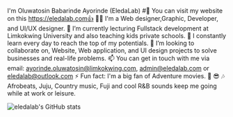I'm Oluwatosin Babarinde Ayorinde (EledaLab)
#🔭 You can visit my website on this https://eledalab.com👍
👨‍💻 I'm a Web designer,Graphic, Developer, and UI/UX designer.
🌱 I’m currently lecturing Fullstack development at Limkokwing University and also teaching kids private schools.
🌲 I constantly learn every day to reach the top of my potentials.
👯 I’m looking to collaborate on, Website, Web application, and UI design projects to solve businesses and real-life problems.
📫 You can get in touch with me via email: ayorinde.oluwatosin@limkokwing.com, admin@eledalab.com or eledalab@outlook.com
⚡ Fun fact: I'm a big fan of Adventure movies. 💪 😎
🎶 Afrobeats, Juju, Country music, Fuji and cool R&B sounds keep me going while at work or leisure.


![eledalab's GitHub stats](https://github-readme-stats.vercel.app/api?username=eledalab&theme=dark&show_icons=true)
